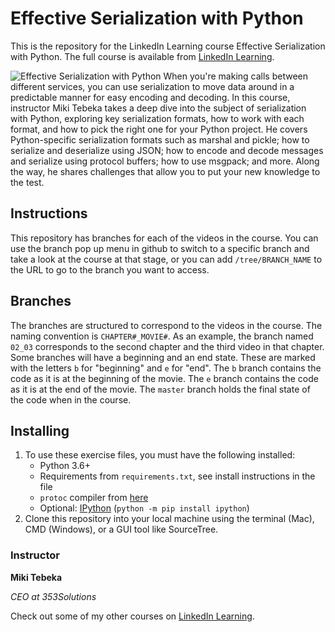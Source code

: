 # Effective Serialization with Python
This is the repository for the LinkedIn Learning course Effective Serialization with Python. The full course is available from [LinkedIn Learning][lil-course-url].

![Effective Serialization with Python][lil-thumbnail-url] 
When you're making calls between different services, you can use serialization to move data around in a predictable manner for easy encoding and decoding. In this course, instructor Miki Tebeka takes a deep dive into the subject of serialization with Python, exploring key serialization formats, how to work with each format, and how to pick the right one for your Python project. He covers Python-specific serialization formats such as marshal and pickle; how to serialize and deserialize using JSON; how to encode and decode messages and serialize using protocol buffers; how to use msgpack; and more. Along the way, he shares challenges that allow you to put your new knowledge to the test.

## Instructions
This repository has branches for each of the videos in the course. You can use the branch pop up menu in github to switch to a specific branch and take a look at the course at that stage, or you can add `/tree/BRANCH_NAME` to the URL to go to the branch you want to access.

## Branches
The branches are structured to correspond to the videos in the course. The naming convention is `CHAPTER#_MOVIE#`. As an example, the branch named `02_03` corresponds to the second chapter and the third video in that chapter. 
Some branches will have a beginning and an end state. These are marked with the letters `b` for "beginning" and `e` for "end". The `b` branch contains the code as it is at the beginning of the movie. The `e` branch contains the code as it is at the end of the movie. The `master` branch holds the final state of the code when in the course.

## Installing
1. To use these exercise files, you must have the following installed:
    - Python 3.6+
    - Requirements from `requirements.txt`, see install instructions in the file
    - `protoc` compiler from [here](https://developers.google.com/protocol-buffers/docs/downloads)
    - Optional: [IPython](https://ipython.org/) (`python -m pip install ipython`)
2. Clone this repository into your local machine using the terminal (Mac), CMD (Windows), or a GUI tool like SourceTree.

### Instructor

**Miki Tebeka**

_CEO at 353Solutions_

Check out some of my other courses on [LinkedIn Learning](https://www.linkedin.com/learning/instructors/miki-tebeka).

[lil-course-url]: https://www.linkedin.com/learning/effective-serialization-with-python
[lil-thumbnail-url]: https://media.licdn.com/dms/image/D560DAQHs0HmxLOZ-jg/learning-public-crop_675_1200/0/1714518682287?e=2147483647&v=beta&t=NXZukh3hm8NkHs4HQCfud_3PA2_f77RYN8f8X-UO1B4
